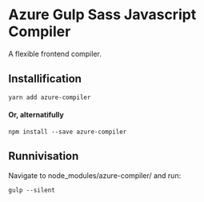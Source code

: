 # Azure Gulp Sass Javascript Compiler
A flexible frontend compiler.

## Installification
	yarn add azure-compiler

#### Or, alternatifully

	npm install --save azure-compiler

## Runnivisation
Navigate to node_modules/azure-compiler/ and run:

	gulp --silent
